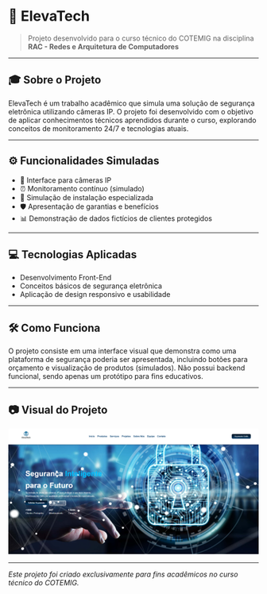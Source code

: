 # 🚀 ElevaTech

> Projeto desenvolvido para o curso técnico do COTEMIG na disciplina **RAC - Redes e Arquitetura de Computadores**

---

## 🎓 Sobre o Projeto

ElevaTech é um trabalho acadêmico que simula uma solução de segurança eletrônica utilizando câmeras IP. O projeto foi desenvolvido com o objetivo de aplicar conhecimentos técnicos aprendidos durante o curso, explorando conceitos de monitoramento 24/7 e tecnologias atuais.

---

## ⚙️ Funcionalidades Simuladas

- 📸 Interface para câmeras IP
- ⏰ Monitoramento contínuo (simulado)
- 👷 Simulação de instalação especializada
- 🛡️ Apresentação de garantias e benefícios
- 📊 Demonstração de dados fictícios de clientes protegidos

---

## 💻 Tecnologias Aplicadas

- Desenvolvimento Front-End
- Conceitos básicos de segurança eletrônica
- Aplicação de design responsivo e usabilidade

---

## 🛠️ Como Funciona

O projeto consiste em uma interface visual que demonstra como uma plataforma de segurança poderia ser apresentada, incluindo botões para orçamento e visualização de produtos (simulados). Não possui backend funcional, sendo apenas um protótipo para fins educativos.

---

## 📷 Visual do Projeto

![ElevaTech](assets/Imagem-site.png)

---

_Este projeto foi criado exclusivamente para fins acadêmicos no curso técnico do COTEMIG._
